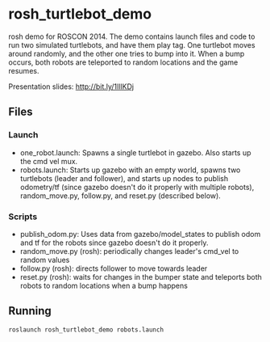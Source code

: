 rosh_turtlebot_demo
===================

rosh demo for ROSCON 2014. The demo contains launch files and code to run two simulated turtlebots, and have them play tag. One turtlebot moves around randomly, and the other one tries to bump into it. When a bump occurs, both robots are teleported to random locations and the game resumes.

Presentation slides: http://bit.ly/1llIKDj

## Files
### Launch
* one_robot.launch: Spawns a single turtlebot in gazebo. Also starts up the cmd vel mux.
* robots.launch: Starts up gazebo with an empty world, spawns two turtlebots (leader and follower), and starts up nodes to publish odometry/tf (since gazebo doesn't do it properly with multiple robots), random_move.py, follow.py, and reset.py (described below).

### Scripts
* publish_odom.py: Uses data from gazebo/model_states to publish odom and tf for the robots since gazebo doesn't do it properly.
* random_move.py (rosh): periodically changes leader's cmd_vel to random values
* follow.py (rosh): directs follower to move towards leader
* reset.py (rosh): waits for changes in the bumper state and teleports both robots to random locations when a bump happens

## Running
    roslaunch rosh_turtlebot_demo robots.launch 
